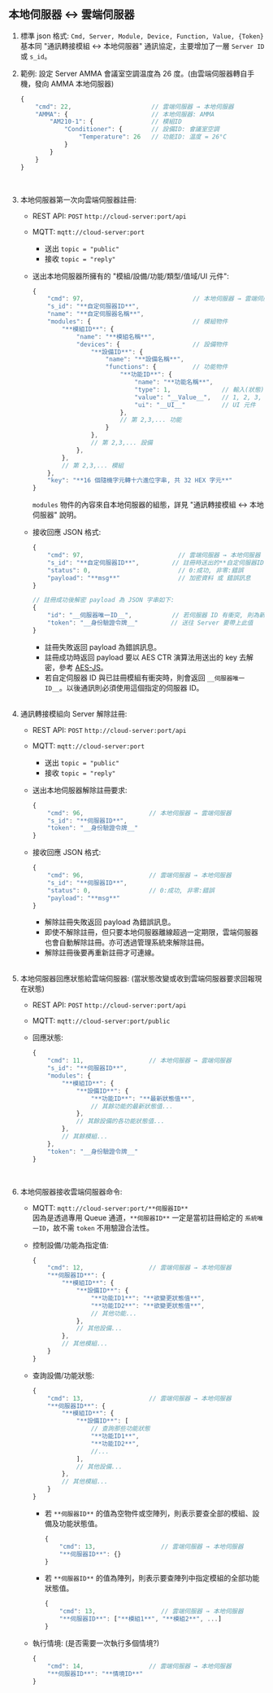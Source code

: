 本地伺服器 ↔ 雲端伺服器
---

1. 標準 json 格式: `Cmd, Server, Module, Device, Function, Value, {Token}` <br> 基本同 "通訊轉接模組 ↔ 本地伺服器" 通訊協定，主要增加了一層 `Server ID` 或 `s_id`。

2. 範例: 設定 Server AMMA 會議室空調温度為 26 度。(由雲端伺服器轉自手機，發向 AMMA 本地伺服器)
    ```js
    {
        "cmd": 22,                      // 雲端伺服器 → 本地伺服器
        "AMMA": {                       // 本地伺服器: AMMA
            "AM210-1": {                // 模組ID
                "Conditioner": {        // 設備ID: 會議室空調
                    "Temperature": 26   // 功能ID: 温度 = 26°C
                }
            }
        }
    }
    ```
    <br>

2. 本地伺服器第一次向雲端伺服器註冊:
    * REST API: `POST` `http://cloud-server:port/api`

    * MQTT: `mqtt://cloud-server:port`
        * 送出 `topic = "public"`
        * 接收 `topic = "reply"`

    * 送出本地伺服器所擁有的 "模組/設備/功能/類型/值域/UI 元件":
        ```js
        {
            "cmd": 97,                              // 本地伺服器 → 雲端伺服器
            "s_id": "**自定伺服器ID**",
            "name": "**自定伺服器名稱**",
            "modules": {                            // 模組物件
                "**模組ID**": {
                    "name": "**模組名稱**",
                    "devices": {                    // 設備物件
                        "**設備ID**": {
                            "name": "**設備名稱**",
                            "functions": {          // 功能物件
                                "**功能ID**": {
                                    "name": "**功能名稱**",
                                    "type": 1,              // 輸入(狀態):1, 輸出(控制):2, 輸出入:3
                                    "value": "__Value__",   // 1, 2, 3, 100/n, n1~n2
                                    "ui": "__UI__"          // UI 元件
                                },
                                // 第 2,3,... 功能
                            }
                        },
                        // 第 2,3,... 設備
                    },
                },
                // 第 2,3,... 模組
            },
            "key": "**16 個隨機字元轉十六進位字串, 共 32 HEX 字元**"
        }
        ```

        `modules` 物件的內容來自本地伺服器的組態，詳見 "通訊轉接模組 ↔ 本地伺服器" 說明。

    * 接收回應 JSON 格式:
        ```js
        {
            "cmd": 97,                          // 雲端伺服器 → 本地伺服器
            "s_id": "**自定伺服器ID**",         // 註冊時送出的**自定伺服器ID**
            "status": 0,                        // 0:成功, 非零:錯誤
            "payload": "**msg**"                // 加密資料 或 錯誤訊息
        }

        // 註冊成功後解密 payload 為 JSON 字串如下:
        {
            "id": "__伺服器唯一ID__",           // 若伺服器 ID 有衝突, 則為新伺服器 ID, 否則不變同原有送出的伺服器 ID
            "token": "__身份驗證令牌__"         // 送往 Server 要帶上此值
        }
        ```

        * 註冊失敗返回 payload 為錯誤訊息。
        * 註冊成功時返回 payload 要以 AES CTR 演算法用送出的 key 去解密，參考 [AES-JS](https://github.com/ricmoo/aes-js)。
        * 若自定伺服器 ID 與已註冊模組有衝突時，則會返回 `__伺服器唯一ID__`。以後通訊則必須使用這個指定的伺服器 ID。
        <br>

3. 通訊轉接模組向 Server 解除註冊:
    * REST API: `POST` `http://cloud-server:port/api`

    * MQTT: `mqtt://cloud-server:port`
        * 送出 `topic = "public"`
        * 接收 `topic = "reply"`

    * 送出本地伺服器解除註冊要求:
        ```js
        {
            "cmd": 96,                  // 本地伺服器 → 雲端伺服器
            "s_id": "**伺服器ID**",
            "token": "__身份驗證令牌__"
        }
        ```

    * 接收回應 JSON 格式:
        ```js
        {
            "cmd": 96,                  // 雲端伺服器 → 本地伺服器
            "s_id": "**伺服器ID**",
            "status": 0,                // 0:成功, 非零:錯誤
            "payload": "**msg**"
        }
        ```

        * 解除註冊失敗返回 payload 為錯誤訊息。
        * 即使不解除註冊，但只要本地伺服器離線超過一定期限，雲端伺服器也會自動解除註冊。亦可透過管理系統來解除註冊。
        * 解除註冊後要再重新註冊才可連線。
        <br>

4. 本地伺服器回應狀態給雲端伺服器: (當狀態改變或收到雲端伺服器要求回報現在狀態)
    * REST API: `POST` `http://cloud-server:port/api`

    * MQTT: `mqtt://cloud-server:port/public`

    * 回應狀態:
        ```js
        {
            "cmd": 11,                  // 本地伺服器 → 雲端伺服器
            "s_id": "**伺服器ID**",
            "modules": {
                "**模組ID**": {
                    "**設備ID**": {
                        "**功能ID**": "**最新狀態值**",
                        // 其餘功能的最新狀態值...
                    },
                    // 其餘設備的各功能狀態值...
                },
                // 其餘模組...
            },
            "token": "__身份驗證令牌__"
        }
        ```
        <br>

5. 本地伺服器接收雲端伺服器命令:
    * MQTT: `mqtt://cloud-server:port/**伺服器ID**` <br> 因為是透過專用 Queue 通道，`**伺服器ID**` 一定是當初註冊給定的 `系統唯一ID`，故不需 `token` 不用驗證合法性。

    * 控制設備/功能為指定值:
        ```js
        {
            "cmd": 12,                  // 雲端伺服器 → 本地伺服器
            "**伺服器ID**": {
                "**模組ID**": {
                    "**設備ID**": {
                        "**功能ID1**": "**欲變更狀態值**",
                        "**功能ID2**": "**欲變更狀態值**",
                        // 其他功能...
                    },
                    // 其他設備...
                },
                // 其他模組...
            }
        }
        ```

    * 查詢設備/功能狀態:
        ```js
        {
            "cmd": 13,                  // 雲端伺服器 → 本地伺服器
            "**伺服器ID**": {
                "**模組ID**": {
                    "**設備ID**": [
                        // 查詢那些功能狀態
                        "**功能ID1**",
                        "**功能ID2**",
                        //...
                    ],
                    // 其他設備...
                },
                // 其他模組...
            }
        }
        ```

        * 若 `**伺服器ID**` 的值為空物件或空陣列，則表示要查全部的模組、設備及功能狀態值。
            ```js
            {
                "cmd": 13,                  // 雲端伺服器 → 本地伺服器
                "**伺服器ID**": {}
            }
            ```

        * 若 `**伺服器ID**` 的值為陣列，則表示要查陣列中指定模組的全部功能狀態值。
            ```js
            {
                "cmd": 13,                  // 雲端伺服器 → 本地伺服器
                "**伺服器ID**": ["**模組1**", "**模組2**", ...]
            }
            ```

    * 執行情境: (是否需要一次執行多個情境?)
        ```js
        {
            "cmd": 14,                  // 雲端伺服器 → 本地伺服器
            "**伺服器ID**": "**情境ID**"
        }
        ```
